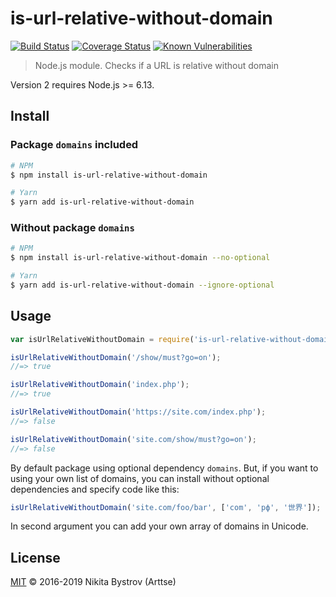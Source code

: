 # is-url-relative-without-domain
[![Build Status](https://travis-ci.org/Arttse/node.is-url-relative-without-domain.svg?branch=master)](https://travis-ci.org/Arttse/node.is-url-relative-without-domain)
[![Coverage Status](https://coveralls.io/repos/github/Arttse/node.is-url-relative-without-domain/badge.svg?branch=master)](https://coveralls.io/github/Arttse/node.is-url-relative-without-domain?branch=master)
[![Known Vulnerabilities](https://snyk.io/test/github/arttse/node.is-url-relative-without-domain/badge.svg)](https://snyk.io/test/github/arttse/node.is-url-relative-without-domain)

> Node.js module. Checks if a URL is relative without domain

Version 2 requires Node.js >= 6.13.

## Install

### Package `domains` included
```sh
# NPM
$ npm install is-url-relative-without-domain

# Yarn
$ yarn add is-url-relative-without-domain
```

### Without package `domains`
```sh
# NPM
$ npm install is-url-relative-without-domain --no-optional

# Yarn
$ yarn add is-url-relative-without-domain --ignore-optional

```


## Usage

```js
var isUrlRelativeWithoutDomain = require('is-url-relative-without-domain');

isUrlRelativeWithoutDomain('/show/must?go=on');
//=> true

isUrlRelativeWithoutDomain('index.php');
//=> true

isUrlRelativeWithoutDomain('https://site.com/index.php');
//=> false

isUrlRelativeWithoutDomain('site.com/show/must?go=on');
//=> false
```

By default package using optional dependency `domains`. But, if you want to using your own list of domains, you can install without optional dependencies and specify code like this:
```js
isUrlRelativeWithoutDomain('site.com/foo/bar', ['com', 'рф', '世界']);
```
In second argument you can add your own array of domains in Unicode.


## License
[MIT](LICENSE) &copy; 2016-2019 Nikita Bystrov (Arttse)
